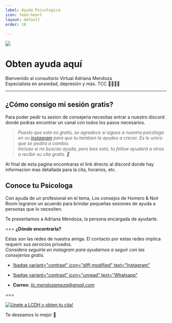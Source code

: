 ```yaml
---
label: Ayuda Psicologica
icon: feed-heart
layout: default
order: 10
 
---
```

![](https://i.postimg.cc/02qff8YR/Psicologa.png)
# Obten ayuda aquí

Bienvenido al consultorio Virtual Adriana Mendoza    
Especialista en ansiedad, depresión y más.
TCC 👩🏽‍⚕️🧠

---

## ¿Cómo consigo mi sesión gratis?

Para poder pedir tu sesion de consejeria necesitas entrar a nuestro discord donde podras encontrar un canal con todos los pasos necesarios.     

> *Puesto que esto es gratis, se agradece si sigues a nuestra psicóloga en su [instagram](https://www.instagram.com/licadrianamendoza/) para que tu tambien la ayudes a crecer. Es lo unico que se pedira a cambio.    
> Incluso si no buscas ayuda, pero lees esto, tu follow ayudará a otros a recibir su cita gratis. 🤍*
  
Al final de esta pagina encontraras el link directo al discord donde hay informacion mas detallada para la cita, horarios, etc.

## Conoce tu Psicologa

Con ayuda de un profesional en el tema, Los consejos de Homero & Noir Room lograron un acuerdo para brindar pequeñas sesiones de ayuda a personas que lo necesiten.

Te presentamos a Adriana Mendoza, la persona encargada de ayudarte.

=== **¿Dónde encontrarla?**

Estas son las redes de nuestra amiga. El contacto por estas redes implica requerir sus servicios privados.    
*Considera seguirla en instagram para ayudarnos a seguir con las consejerias gratis.*

- [!badge variant="contrast" icon="diff-modified" text="Instagram"](https://www.instagram.com/licadrianamendoza/)

- [!badge variant="contrast" icon="unread" text="Whatsapp"](https://wa.me/51907868309)

- **Correo:** *lic.mendozameza@gmail.com*

===

[![Unete a LCDH y obten tu cita!](https://discordapp.com/api/guilds/1086740948744159334/embed.png?style=banner2)](https://discord.gg/RaJEJPQYPb)

Te deseamos lo mejor 🤍

